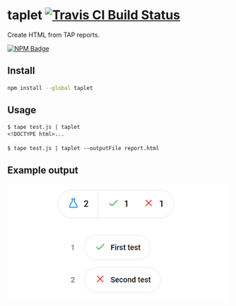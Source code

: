 # taplet [![Travis CI Build Status](https://img.shields.io/travis/com/Richienb/taplet/master.svg?style=for-the-badge)](https://travis-ci.com/Richienb/taplet)

Create HTML from TAP reports.

[![NPM Badge](https://nodei.co/npm/taplet.png)](https://npmjs.com/package/taplet)

## Install

```sh
npm install --global taplet
```

## Usage

```
$ tape test.js | taplet
<!DOCTYPE html>...

$ tape test.js | taplet --outputFile report.html
```

## Example output

![Example output](media/output.png)

